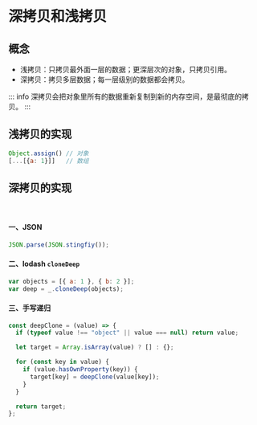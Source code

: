 # 深拷贝和浅拷贝

## 概念

- 浅拷贝：只拷贝最外面一层的数据；更深层次的对象，只拷贝引用。
- 深拷贝：拷贝多层数据；每一层级别的数据都会拷贝。

::: info
深拷贝会把对象里所有的数据重新复制到新的内存空间，是最彻底的拷贝。
:::

## 浅拷贝的实现

```javascript
Object.assign() // 对象
[...[{a: 1}]]   // 数组
```

## 深拷贝的实现

<br />

#### 一、JSON

```javascript
JSON.parse(JSON.stingfiy());
```

#### 二、lodash `cloneDeep`

```javascript
var objects = [{ a: 1 }, { b: 2 }];
var deep = _.cloneDeep(objects);
```

#### 三、手写递归
``` javascript
const deepClone = (value) => {
  if (typeof value !== "object" || value === null) return value;

  let target = Array.isArray(value) ? [] : {};

  for (const key in value) {
    if (value.hasOwnProperty(key)) {
      target[key] = deepClone(value[key]);
    }
  }

  return target;
};
```
